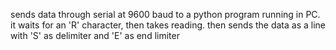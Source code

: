 sends data through serial at 9600 baud to a python program running in PC.
it waits for an 'R' character, then takes reading. then sends the data as a line with 'S' as delimiter and 'E' as end limiter